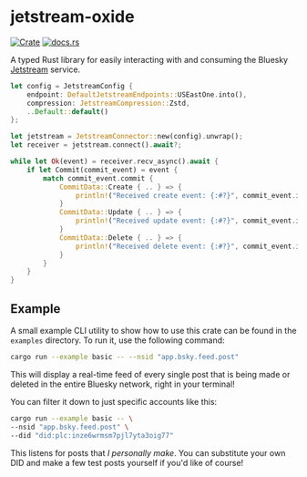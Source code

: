 # jetstream-oxide

[![Crate](https://img.shields.io/crates/v/jetstream-oxide.svg)](https://crates.io/crates/jetstream-oxide)
[![docs.rs](https://docs.rs/jetstream-oxide/badge.svg)](https://docs.rs/jetstream-oxide/latest/jetstream_oxide)

A typed Rust library for easily interacting with and consuming the
Bluesky [Jetstream](https://github.com/bluesky-social/jetstream)
service.

```rust
let config = JetstreamConfig {
    endpoint: DefaultJetstreamEndpoints::USEastOne.into(),
    compression: JetstreamCompression::Zstd,
    ..Default::default()
};

let jetstream = JetstreamConnector::new(config).unwrap();
let receiver = jetstream.connect().await?;

while let Ok(event) = receiver.recv_async().await {
    if let Commit(commit_event) = event {
        match commit_event.commit {
            CommitData::Create { .. } => {
                println!("Received create event: {:#?}", commit_event.info);
            }
            CommitData::Update { .. } => {
                println!("Received update event: {:#?}", commit_event.info);
            }
            CommitData::Delete { .. } => {
                println!("Received delete event: {:#?}", commit_event.info);
            }
        }
    }
}
```

## Example

A small example CLI utility to show how to use this crate can be found in the `examples` directory. To run it, use the
following command:

```sh
cargo run --example basic -- --nsid "app.bsky.feed.post"
```

This will display a real-time feed of every single post that is being made or deleted in the entire Bluesky network,
right in your terminal!

You can filter it down to just specific accounts like this:

```sh
cargo run --example basic -- \
--nsid "app.bsky.feed.post" \
--did "did:plc:inze6wrmsm7pjl7yta3oig77"
```

This listens for posts that _I personally make_. You can substitute your own DID and make a few test posts yourself if
you'd
like of course!
